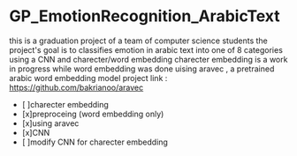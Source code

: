 # GP_EmotionRecognition_ArabicText
this is a graduation project of a team of computer science students 
the project's goal is to classifies emotion in arabic text into one of 8 categories
using a CNN and charecter/word embedding 
charecter embedding is a work in progress while word embedding was done uising aravec , a pretrained arabic word embedding model 
project link : https://github.com/bakrianoo/aravec

- [ ]charecter embedding 
- [x]preproceing (word embedding only)
- [x]using aravec
- [x]CNN 
- [ ]modify CNN for charecter embedding  
